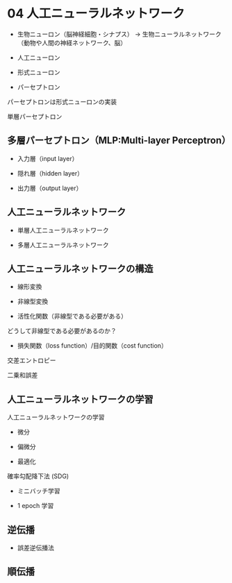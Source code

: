 # 04 人工ニューラルネットワーク

* 生物ニューロン（脳神経細胞・シナプス） -> 生物ニューラルネットワーク（動物や人間の神経ネットワーク、脳）

* 人工ニューロン

* 形式ニューロン

* パーセプトロン 

パーセプトロンは形式ニューロンの実装

単層パーセプトロン 

## 多層パーセプトロン（MLP:Multi-layer Perceptron）

* 入力層（input layer）

* 隠れ層（hidden layer）

* 出力層（output layer）


## 人工ニューラルネットワーク

* 単層人工ニューラルネットワーク

* 多層人工ニューラルネットワーク


## 人工ニューラルネットワークの構造

* 線形変換

* 非線型変換

* 活性化関数（非線型である必要がある）

どうして非線型である必要があるのか？

* 損失関数（loss function）/目的関数（cost function）

交差エントロピー

二乗和誤差


## 人工ニューラルネットワークの学習

人工ニューラルネットワークの学習


* 微分

* 偏微分

* 最適化

確率勾配降下法 (SDG)

* ミニバッチ学習

* 1 epoch 学習

## 逆伝播

* 誤差逆伝播法

## 順伝播

